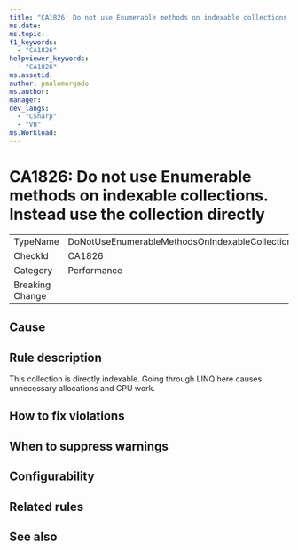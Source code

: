 ```yaml
---
title: "CA1826: Do not use Enumerable methods on indexable collections. Instead use the collection directly"
ms.date:
ms.topic:
f1_keywords:
  - "CA1826"
helpviewer_keywords:
  - "CA1826"
ms.assetid:
author: paulomorgado
ms.author:
manager:
dev_langs:
  - "CSharp" 
  - "VB"
ms.Workload:
---
```

# CA1826: Do not use Enumerable methods on indexable collections. Instead use the collection directly

|||
|-|-|
|TypeName|DoNotUseEnumerableMethodsOnIndexableCollectionsInsteadUseTheCollectionDirectlyAnalyzer|
|CheckId|CA1826|
|Category|Performance|
|Breaking Change||

## Cause

## Rule description

This collection is directly indexable. Going through LINQ here causes unnecessary allocations and CPU work.

## How to fix violations

## When to suppress warnings

## Configurability

## Related rules

## See also

